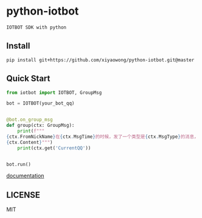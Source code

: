 # python-iotbot

```
IOTBOT SDK with python
```

## Install

```shell
pip install git+https://github.com/xiyaowong/python-iotbot.git@master
```

## Quick Start

```python
from iotbot import IOTBOT, GroupMsg

bot = IOTBOT(your_bot_qq)


@bot.on_group_msg
def group(ctx: GroupMsg):
    print(f"""
{ctx.FromNickName}在{ctx.MsgTime}的时候，发了一个类型是{ctx.MsgType}的消息，内容为：
{ctx.Content}""")
    print(ctx.get('CurrentQQ'))


bot.run()
```
[documentation](https://python-iotbot.readthedocs.io/en/latest/ "documentation")

## LICENSE

MIT
